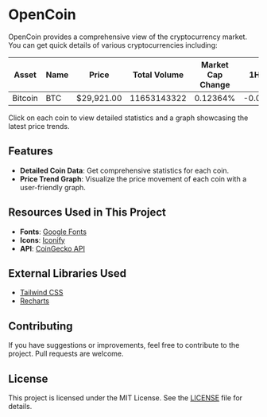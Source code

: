 # OpenCoin

OpenCoin provides a comprehensive view of the cryptocurrency market. You can get quick details of various cryptocurrencies including:

| Asset  | Name    | Price      | Total Volume | Market Cap Change | 1H    | 24H   | 7D    |
|--------|---------|------------|--------------|-------------------|-------|-------|-------|
| Bitcoin| BTC     | $29,921.00 | 11653143322  | 0.12364%          | -0.05 | -0.54 | 10.96 |

Click on each coin to view detailed statistics and a graph showcasing the latest price trends.

## Features

- **Detailed Coin Data**: Get comprehensive statistics for each coin.
- **Price Trend Graph**: Visualize the price movement of each coin with a user-friendly graph.
  
## Resources Used in This Project

- **Fonts**: [Google Fonts](https://fonts.google.com/)
- **Icons**: [Iconify](https://iconify.design/)
- **API**: [CoinGecko API](https://www.coingecko.com/en/api)

## External Libraries Used

- [Tailwind CSS](https://tailwindcss.com/)
- [Recharts](https://recharts.org/)

## Contributing

If you have suggestions or improvements, feel free to contribute to the project. Pull requests are welcome.

## License

This project is licensed under the MIT License. See the [LICENSE](LICENSE) file for details.

